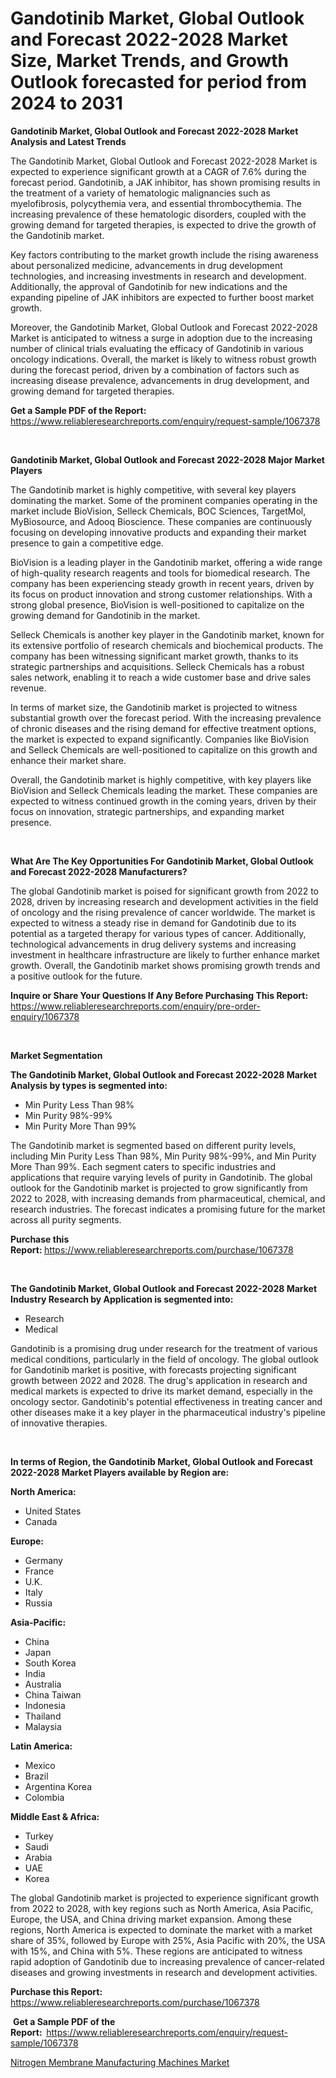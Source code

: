 <p><h1>Gandotinib Market, Global Outlook and Forecast 2022-2028 Market Size, Market Trends, and Growth Outlook forecasted for period from 2024 to 2031</h1></p><p><strong>Gandotinib Market, Global Outlook and Forecast 2022-2028 Market Analysis and Latest Trends</strong></p>
<p><p>The Gandotinib Market, Global Outlook and Forecast 2022-2028 Market is expected to experience significant growth at a CAGR of 7.6% during the forecast period. Gandotinib, a JAK inhibitor, has shown promising results in the treatment of a variety of hematologic malignancies such as myelofibrosis, polycythemia vera, and essential thrombocythemia. The increasing prevalence of these hematologic disorders, coupled with the growing demand for targeted therapies, is expected to drive the growth of the Gandotinib market.</p><p>Key factors contributing to the market growth include the rising awareness about personalized medicine, advancements in drug development technologies, and increasing investments in research and development. Additionally, the approval of Gandotinib for new indications and the expanding pipeline of JAK inhibitors are expected to further boost market growth.</p><p>Moreover, the Gandotinib Market, Global Outlook and Forecast 2022-2028 Market is anticipated to witness a surge in adoption due to the increasing number of clinical trials evaluating the efficacy of Gandotinib in various oncology indications. Overall, the market is likely to witness robust growth during the forecast period, driven by a combination of factors such as increasing disease prevalence, advancements in drug development, and growing demand for targeted therapies.</p></p>
<p><strong>Get a Sample PDF of the Report:&nbsp;</strong> <a href="https://www.reliableresearchreports.com/enquiry/request-sample/1067378">https://www.reliableresearchreports.com/enquiry/request-sample/1067378</a></p>
<p>&nbsp;</p>
<p><strong>Gandotinib Market, Global Outlook and Forecast 2022-2028 Major Market Players</strong></p>
<p><p>The Gandotinib market is highly competitive, with several key players dominating the market. Some of the prominent companies operating in the market include BioVision, Selleck Chemicals, BOC Sciences, TargetMol, MyBiosource, and Adooq Bioscience. These companies are continuously focusing on developing innovative products and expanding their market presence to gain a competitive edge.</p><p>BioVision is a leading player in the Gandotinib market, offering a wide range of high-quality research reagents and tools for biomedical research. The company has been experiencing steady growth in recent years, driven by its focus on product innovation and strong customer relationships. With a strong global presence, BioVision is well-positioned to capitalize on the growing demand for Gandotinib in the market.</p><p>Selleck Chemicals is another key player in the Gandotinib market, known for its extensive portfolio of research chemicals and biochemical products. The company has been witnessing significant market growth, thanks to its strategic partnerships and acquisitions. Selleck Chemicals has a robust sales network, enabling it to reach a wide customer base and drive sales revenue.</p><p>In terms of market size, the Gandotinib market is projected to witness substantial growth over the forecast period. With the increasing prevalence of chronic diseases and the rising demand for effective treatment options, the market is expected to expand significantly. Companies like BioVision and Selleck Chemicals are well-positioned to capitalize on this growth and enhance their market share.</p><p>Overall, the Gandotinib market is highly competitive, with key players like BioVision and Selleck Chemicals leading the market. These companies are expected to witness continued growth in the coming years, driven by their focus on innovation, strategic partnerships, and expanding market presence.</p></p>
<p>&nbsp;</p>
<p><strong>What Are The Key Opportunities For Gandotinib Market, Global Outlook and Forecast 2022-2028 Manufacturers?</strong></p>
<p><p>The global Gandotinib market is poised for significant growth from 2022 to 2028, driven by increasing research and development activities in the field of oncology and the rising prevalence of cancer worldwide. The market is expected to witness a steady rise in demand for Gandotinib due to its potential as a targeted therapy for various types of cancer. Additionally, technological advancements in drug delivery systems and increasing investment in healthcare infrastructure are likely to further enhance market growth. Overall, the Gandotinib market shows promising growth trends and a positive outlook for the future.</p></p>
<p><strong>Inquire or Share Your Questions If Any Before Purchasing This Report:</strong> <a href="https://www.reliableresearchreports.com/enquiry/pre-order-enquiry/1067378">https://www.reliableresearchreports.com/enquiry/pre-order-enquiry/1067378</a></p>
<p>&nbsp;</p>
<p><strong>Market Segmentation</strong></p>
<p><strong>The Gandotinib Market, Global Outlook and Forecast 2022-2028 Market Analysis by types is segmented into:</strong></p>
<p><ul><li>Min Purity Less Than 98%</li><li>Min Purity 98%-99%</li><li>Min Purity More Than 99%</li></ul></p>
<p><p>The Gandotinib market is segmented based on different purity levels, including Min Purity Less Than 98%, Min Purity 98%-99%, and Min Purity More Than 99%. Each segment caters to specific industries and applications that require varying levels of purity in Gandotinib. The global outlook for the Gandotinib market is projected to grow significantly from 2022 to 2028, with increasing demands from pharmaceutical, chemical, and research industries. The forecast indicates a promising future for the market across all purity segments.</p></p>
<p><strong>Purchase this Report:&nbsp;</strong><a href="https://www.reliableresearchreports.com/purchase/1067378">https://www.reliableresearchreports.com/purchase/1067378</a></p>
<p>&nbsp;</p>
<p><strong>The Gandotinib Market, Global Outlook and Forecast 2022-2028 Market Industry Research by Application is segmented into:</strong></p>
<p><ul><li>Research</li><li>Medical</li></ul></p>
<p><p>Gandotinib is a promising drug under research for the treatment of various medical conditions, particularly in the field of oncology. The global outlook for Gandotinib market is positive, with forecasts projecting significant growth between 2022 and 2028. The drug's application in research and medical markets is expected to drive its market demand, especially in the oncology sector. Gandotinib's potential effectiveness in treating cancer and other diseases make it a key player in the pharmaceutical industry's pipeline of innovative therapies.</p></p>
<p>&nbsp;</p>
<p><strong>In terms of Region, the Gandotinib Market, Global Outlook and Forecast 2022-2028 Market Players available by Region are:</strong></p>
<p>
    <p> <strong> North America: </strong>
        <ul>
            <li>United States</li>
            <li>Canada</li>
        </ul>
        </p> 
    <p> <strong> Europe: </strong>
        <ul>
            <li>Germany</li>
            <li>France</li>
            <li>U.K.</li>
            <li>Italy</li>
            <li>Russia</li>
        </ul>
        </p> 
    <p> <strong> Asia-Pacific: </strong>
        <ul>
            <li>China</li>
            <li>Japan</li>
            <li>South Korea</li>
            <li>India</li>
            <li>Australia</li>
            <li>China Taiwan</li>
            <li>Indonesia</li>
            <li>Thailand</li>
            <li>Malaysia</li>
        </ul>
        </p> 
    <p> <strong> Latin America: </strong>
        <ul>
            <li>Mexico</li>
            <li>Brazil</li>
            <li>Argentina Korea</li>
            <li>Colombia</li>
        </ul>
        </p> 
    <p> <strong> Middle East & Africa: </strong>
        <ul>
            <li>Turkey</li>
            <li>Saudi</li>
            <li>Arabia</li>
            <li>UAE</li>
            <li>Korea</li>
        </ul>
    </p>
    </p>
<p><p>The global Gandotinib market is projected to experience significant growth from 2022 to 2028, with key regions such as North America, Asia Pacific, Europe, the USA, and China driving market expansion. Among these regions, North America is expected to dominate the market with a market share of 35%, followed by Europe with 25%, Asia Pacific with 20%, the USA with 15%, and China with 5%. These regions are anticipated to witness rapid adoption of Gandotinib due to increasing prevalence of cancer-related diseases and growing investments in research and development activities.</p></p>
<p><strong>Purchase this Report: </strong><a href="https://www.reliableresearchreports.com/purchase/1067378">https://www.reliableresearchreports.com/purchase/1067378</a></p>
<p>&nbsp;<strong>Get a Sample PDF of the Report:&nbsp;&nbsp;</strong><a href="https://www.reliableresearchreports.com/enquiry/request-sample/1067378">https://www.reliableresearchreports.com/enquiry/request-sample/1067378</a></p>
<p><strong></strong></p>
<p><p><a href="https://issuu.com/reportprime-2/docs/nitrogen-membrane-manufacturing-machines-market-si">Nitrogen Membrane Manufacturing Machines Market</a></p></p>